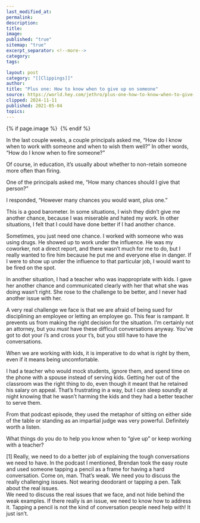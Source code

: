 ```yaml
---
last_modified_at: 
permalink: 
description: 
title: 
image: 
published: "true"
sitemap: "true"
excerpt_separator: <!--more-->
category: 
tags: 

layout: post
category: "[[Clippings]]"
author: 
title: "Plus one: How to know when to give up on someone"
source: https://world.hey.com/jethro/plus-one-how-to-know-when-to-give-up-on-someone-a192062a
clipped: 2024-11-11
published: 2021-05-04
topics: 
---
```



{% if page.image %} <img src="{{ page.image }}" alt=""> {% endif %}

In the last couple weeks, a couple principals asked me, “How do I know when to work with someone and when to wish them well?” In other words, “How do I know when to fire someone?”

Of course, in education, it’s usually about whether to non-retain someone more often than firing. 

One of the principals asked me, “How many chances should I give that person?” 

I responded, “However many chances you would want, plus one.”

This is a good barometer. In some situations, I wish they didn’t give me another chance, because I was miserable and hated my work. In other situations, I felt that I could have done better if I had another chance. 

Sometimes, you just need one chance. I worked with someone who was using drugs. He showed up to work under the influence. He was my coworker, not a direct report, and there wasn’t much for me to do, but I really wanted to fire him because he put me and everyone else in danger. If I were to show up under the influence to that particular job, I would want to be fired on the spot. 

In another situation, I had a teacher who was inappropriate with kids. I gave her another chance and communicated clearly with her that what she was doing wasn’t right. She rose to the challenge to be better, and I never had another issue with her. 

A very real challenge we face is that we are afraid of being sued for disciplining an employee or letting an employee go. This fear is rampant. It prevents us from making the right decision for the situation. I’m certainly not an attorney, but you *must* have these difficult conversations anyway. You’ve got to dot your i’s and cross your t’s, but you still have to have the conversations. 

When we are working with kids, it is imperative to do what is right by them, even if it means being uncomfortable. 

I had a teacher who would mock students, ignore them, and spend time on the phone with a spouse instead of serving kids. Getting her out of the classroom was the right thing to do, even though it meant that he retained his salary on appeal. That’s frustrating in a way, but I can sleep soundly at night knowing that he wasn’t harming the kids and they had a better teacher to serve them. 

From that podcast episode, they used the metaphor of sitting on either side of the table or standing as an impartial judge was very powerful. Definitely worth a listen. 

What things do you do to help you know when to “give up” or keep working with a teacher? 

\[1\] Really, we need to do a better job of explaining the tough conversations we need to have. In the podcast I mentioned, Brendan took the easy route and used someone tapping a pencil as a frame for having a hard conversation. Come on, man. That’s weak. We need you to discuss the really challenging issues. Not wearing deodorant or tapping a pen. Talk about the real issues.  
We need to discuss the real issues that we face, and not hide behind the weak examples. If there really is an issue, we need to know how to address it. Tapping a pencil is not the kind of conversation people need help with! It just isn’t.